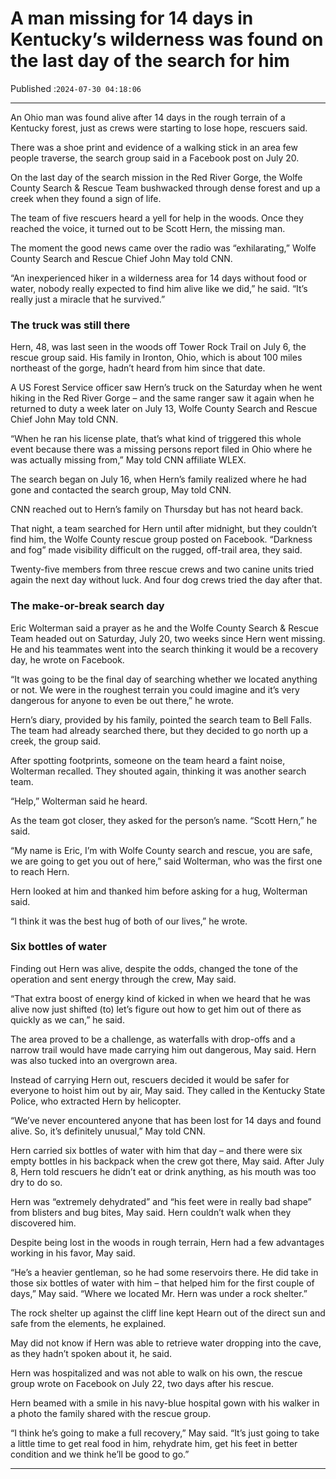 # A man missing for 14 days in Kentucky’s wilderness was found on the last day of the search for him

Published :`2024-07-30 04:18:06`

---

An Ohio man was found alive after 14 days in the rough terrain of a Kentucky forest, just as crews were starting to lose hope, rescuers said.

There was a shoe print and evidence of a walking stick in an area few people traverse, the search group said in a Facebook post on July 20.

On the last day of the search mission in the Red River Gorge, the Wolfe County Search & Rescue Team bushwacked through dense forest and up a creek when they found a sign of life.

The team of five rescuers heard a yell for help in the woods. Once they reached the voice, it turned out to be Scott Hern, the missing man.

The moment the good news came over the radio was “exhilarating,” Wolfe County Search and Rescue Chief John May told CNN.

“An inexperienced hiker in a wilderness area for 14 days without food or water, nobody really expected to find him alive like we did,” he said. “It’s really just a miracle that he survived.”

### The truck was still there

Hern, 48, was last seen in the woods off Tower Rock Trail on July 6, the rescue group said. His family in Ironton, Ohio, which is about 100 miles northeast of the gorge, hadn’t heard from him since that date.

A US Forest Service officer saw Hern’s truck on the Saturday when he went hiking in the Red River Gorge – and the same ranger saw it again when he returned to duty a week later on July 13, Wolfe County Search and Rescue Chief John May told CNN.

“When he ran his license plate, that’s what kind of triggered this whole event because there was a missing persons report filed in Ohio where he was actually missing from,” May told CNN affiliate WLEX.

The search began on July 16, when Hern’s family realized where he had gone and contacted the search group, May told CNN.

CNN reached out to Hern’s family on Thursday but has not heard back.

That night, a team searched for Hern until after midnight, but they couldn’t find him, the Wolfe County rescue group posted on Facebook. “Darkness and fog” made visibility difficult on the rugged, off-trail area, they said.

Twenty-five members from three rescue crews and two canine units tried again the next day without luck. And four dog crews tried the day after that.

### The make-or-break search day

Eric Wolterman said a prayer as he and the Wolfe County Search & Rescue Team headed out on Saturday, July 20, two weeks since Hern went missing. He and his teammates went into the search thinking it would be a recovery day, he wrote on Facebook.

“It was going to be the final day of searching whether we located anything or not. We were in the roughest terrain you could imagine and it’s very dangerous for anyone to even be out there,” he wrote.

Hern’s diary, provided by his family, pointed the search team to Bell Falls. The team had already searched there, but they decided to go north up a creek, the group said.

After spotting footprints, someone on the team heard a faint noise, Wolterman recalled. They shouted again, thinking it was another search team.

“Help,” Wolterman said he heard.

As the team got closer, they asked for the person’s name. “Scott Hern,” he said.

“My name is Eric, I’m with Wolfe County search and rescue, you are safe, we are going to get you out of here,” said Wolterman, who was the first one to reach Hern.

Hern looked at him and thanked him before asking for a hug, Wolterman said.

“I think it was the best hug of both of our lives,” he wrote.

### Six bottles of water

Finding out Hern was alive, despite the odds, changed the tone of the operation and sent energy through the crew, May said.

“That extra boost of energy kind of kicked in when we heard that he was alive now just shifted (to) let’s figure out how to get him out of there as quickly as we can,” he said.

The area proved to be a challenge, as waterfalls with drop-offs and a narrow trail would have made carrying him out dangerous, May said. Hern was also tucked into an overgrown area.

Instead of carrying Hern out, rescuers decided it would be safer for everyone to hoist him out by air, May said. They called in the Kentucky State Police, who extracted Hern by helicopter.

“We’ve never encountered anyone that has been lost for 14 days and found alive. So, it’s definitely unusual,” May told CNN.

Hern carried six bottles of water with him that day – and there were six empty bottles in his backpack when the crew got there, May said. After July 8, Hern told rescuers he didn’t eat or drink anything, as his mouth was too dry to do so.

Hern was “extremely dehydrated” and “his feet were in really bad shape” from blisters and bug bites, May said. Hern couldn’t walk when they discovered him.

Despite being lost in the woods in rough terrain, Hern had a few advantages working in his favor, May said.

“He’s a heavier gentleman, so he had some reservoirs there. He did take in those six bottles of water with him – that helped him for the first couple of days,” May said. “Where we located Mr. Hern was under a rock shelter.”

The rock shelter up against the cliff line kept Hearn out of the direct sun and safe from the elements, he explained.

May did not know if Hern was able to retrieve water dropping into the cave, as they hadn’t spoken about it, he said.

Hern was hospitalized and was not able to walk on his own, the rescue group wrote on Facebook on July 22, two days after his rescue.

Hern beamed with a smile in his navy-blue hospital gown with his walker in a photo the family shared with the rescue group.

“I think he’s going to make a full recovery,” May said. “It’s just going to take a little time to get real food in him, rehydrate him, get his feet in better condition and we think he’ll be good to go.”

---

